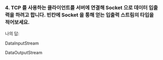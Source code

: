 ### 4. TCP 를 사용하는 클라이언트를 서버에 연결해 Socket 으로 데이터 입출력을 하려고 합니다. 빈칸에 Socket 을 통해 얻는 입출력 스트림의 타입을 적어보세요.

나의 답:

DataInputStream

DataOutputStream